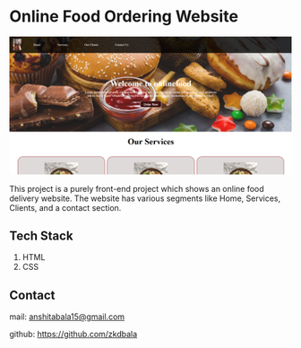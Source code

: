 
# Online Food Ordering Website

![img](Images/first.PNG)

This project is a purely front-end project which shows an online food delivery website. The website has various segments like Home, Services, Clients, and a contact section.



## Tech Stack

1. HTML
2. CSS


## Contact

mail: anshitabala15@gmail.com

github: https://github.com/zkdbala
